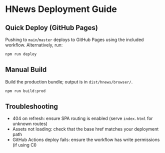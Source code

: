 # HNews Deployment Guide

## Quick Deploy (GitHub Pages)

Pushing to `main`/`master` deploys to GitHub Pages using the included workflow. Alternatively, run:

```bash
npm run deploy
```

## Manual Build

Build the production bundle; output is in `dist/hnews/browser/`.

```bash
npm run build:prod
```

## Troubleshooting

- 404 on refresh: ensure SPA routing is enabled (serve `index.html` for unknown routes)
- Assets not loading: check that the base href matches your deployment path
- GitHub Actions deploy fails: ensure the workflow has write permissions (if using CI)
